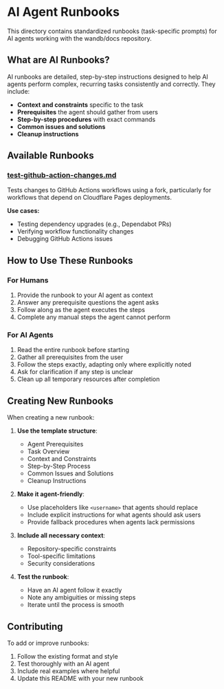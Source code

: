 # AI Agent Runbooks

This directory contains standardized runbooks (task-specific prompts) for AI agents working with the wandb/docs repository.

## What are AI Runbooks?

AI runbooks are detailed, step-by-step instructions designed to help AI agents perform complex, recurring tasks consistently and correctly. They include:

- **Context and constraints** specific to the task
- **Prerequisites** the agent should gather from users
- **Step-by-step procedures** with exact commands
- **Common issues and solutions**
- **Cleanup instructions**

## Available Runbooks

### [test-github-action-changes.md](./test-github-action-changes.md)
Tests changes to GitHub Actions workflows using a fork, particularly for workflows that depend on Cloudflare Pages deployments.

**Use cases:**
- Testing dependency upgrades (e.g., Dependabot PRs)
- Verifying workflow functionality changes
- Debugging GitHub Actions issues

## How to Use These Runbooks

### For Humans
1. Provide the runbook to your AI agent as context
2. Answer any prerequisite questions the agent asks
3. Follow along as the agent executes the steps
4. Complete any manual steps the agent cannot perform

### For AI Agents
1. Read the entire runbook before starting
2. Gather all prerequisites from the user
3. Follow the steps exactly, adapting only where explicitly noted
4. Ask for clarification if any step is unclear
5. Clean up all temporary resources after completion

## Creating New Runbooks

When creating a new runbook:

1. **Use the template structure**:
   - Agent Prerequisites
   - Task Overview
   - Context and Constraints
   - Step-by-Step Process
   - Common Issues and Solutions
   - Cleanup Instructions

2. **Make it agent-friendly**:
   - Use placeholders like `<username>` that agents should replace
   - Include explicit instructions for what agents should ask users
   - Provide fallback procedures when agents lack permissions

3. **Include all necessary context**:
   - Repository-specific constraints
   - Tool-specific limitations
   - Security considerations

4. **Test the runbook**:
   - Have an AI agent follow it exactly
   - Note any ambiguities or missing steps
   - Iterate until the process is smooth

## Contributing

To add or improve runbooks:

1. Follow the existing format and style
2. Test thoroughly with an AI agent
3. Include real examples where helpful
4. Update this README with your new runbook